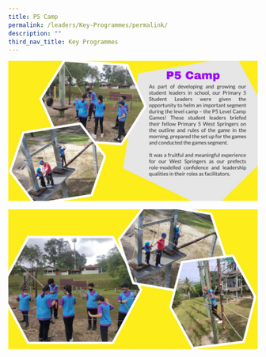 ```yaml
---
title: P5 Camp
permalink: /leaders/Key-Programmes/permalink/
description: ""
third_nav_title: Key Programmes
---
```

![](/images/vetted-P5-Camp%20pptx.jpg)

![](/images/vetted-P5-Camp%20pptx2_.jpg)

